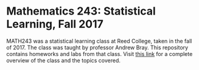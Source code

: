 # Mathematics 243: Statistical Learning, Fall 2017

MATH243 was a statistical learning class at Reed College, taken in the fall of 2017. The class was taught by professor Andrew Bray. This repository contains homeworks and labs from that class. Visit [this link](https://andrewpbray.github.io/math-243/) for a complete overview of the class and the topics covered.
